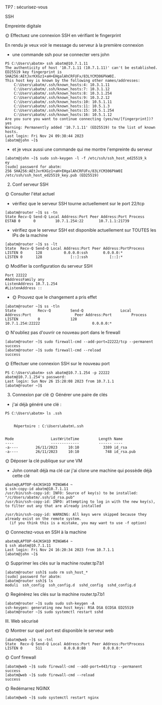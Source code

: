 TP7 : sécurisez-vous

SSH 

Empreinte digitale

🌞 Effectuez une connexion SSH en vérifiant le fingerprint

En rendu je veux voir le message du serveur à la première connexion

- une commande ssh pour se connecter vers john

``````
PS C:\Users\abatm> ssh abatm@10.7.1.11
The authenticity of host '10.7.1.11 (10.7.1.11)' can't be established.
ED25519 key fingerprint is SHA256:AEtJxrKXGz1+aH+EHgalAhCRFUFx/83LYCM306PkW0I.
This host key is known by the following other names/addresses:
    C:\Users\abatm/.ssh/known_hosts:4: 10.3.1.11
    C:\Users\abatm/.ssh/known_hosts:7: 10.3.1.12
    C:\Users\abatm/.ssh/known_hosts:8: 10.3.1.254
    C:\Users\abatm/.ssh/known_hosts:9: 10.3.2.12
    C:\Users\abatm/.ssh/known_hosts:10: 10.5.1.11
    C:\Users\abatm/.ssh/known_hosts:11: 10.5.1.3
    C:\Users\abatm/.ssh/known_hosts:15: 10.5.1.254
    C:\Users\abatm/.ssh/known_hosts:16: 10.5.1.12
Are you sure you want to continue connecting (yes/no/[fingerprint])? yes
Warning: Permanently added '10.7.1.11' (ED25519) to the list of known hosts.
Last login: Fri Nov 24 09:38:44 2023
[abatm@john ~]$
``````
- et je veux aussi une commande qui me montre l'empreinte du serveur
``````
[abatm@john ~]$ sudo ssh-keygen -l -f /etc/ssh/ssh_host_ed25519_k
ey
[sudo] password for abatm:
256 SHA256:AEtJxrKXGz1+aH+EHgalAhCRFUFx/83LYCM306PkW0I /etc/ssh/ssh_host_ed25519_key.pub (ED25519)
``````
2. Conf serveur SSH

🌞 Consulter l'état actuel

- vérifiez que le serveur SSH tourne actuellement sur le port 22/tcp
``````
[abatm@router ~]$ ss -tn
State Recv-Q Send-Q Local Address:Port Peer Address:Port Process
ESTAB 0      0         10.7.1.254:22       10.7.1.1:21739
``````
- vérifiez que le serveur SSH est disponible actuellement sur TOUTES les IPs de la machine
``````
[abatm@router ~]$ ss -lt
State  Recv-Q Send-Q Local Address:Port Peer Address:PortProcess
LISTEN 0      128          0.0.0.0:ssh       0.0.0.0:*
LISTEN 0      128             [::]:ssh          [::]:*
``````
🌞 Modifier la configuration du serveur SSH
``````
Port 22222
#AddressFamily any
ListenAddress 10.7.1.254
#ListenAddress ::
``````
- 🌞 Prouvez que le changement a pris effet
``````
[abatm@router ~]$ ss -tln
State          Recv-Q         Send-Q                 Local Address:Port                    Peer Address:Port         Process
LISTEN         0              128                       10.7.1.254:22222                        0.0.0.0:*
``````
🌞 N'oubliez pas d'ouvrir ce nouveau port dans le firewall
``````
[abatm@router ~]$ sudo firewall-cmd --add-port=22222/tcp --permanent
success
[abatm@router ~]$ sudo firewall-cmd --reload
success
``````
🌞 Effectuer une connexion SSH sur le nouveau port
``````
PS C:\Users\abatm> ssh abatm@10.7.1.254 -p 22222
abatm@10.7.1.254's password:
Last login: Sun Nov 26 15:28:08 2023 from 10.7.1.1
[abatm@router ~]$
``````
3. Connexion par clé
🌞 Générer une paire de clés

- j'ai déjà généré une clé :
``````
PS C:\Users\abatm> ls .ssh


    Répertoire : C:\Users\abatm\.ssh


Mode                 LastWriteTime         Length Name
----                 -------------         ------ ----
-a----        26/11/2023     10:10           3389 id_rsa
-a----        26/11/2023     10:10            748 id_rsa.pub
``````
🌞 Déposer la clé publique sur une VM

- John connait déjà ma clé car j'ai clone une machine qui possède déjà cette clé
``````
abatm@LAPTOP-64JKSH1D MINGW64 ~
$ ssh-copy-id abatm@10.7.1.11
/usr/bin/ssh-copy-id: INFO: Source of key(s) to be installed: "/c/Users/abatm/.ssh/id_rsa.pub"
/usr/bin/ssh-copy-id: INFO: attempting to log in with the new key(s), to filter out any that are already installed

/usr/bin/ssh-copy-id: WARNING: All keys were skipped because they already exist on the remote system.
  (if you think this is a mistake, you may want to use -f option)
``````
🌞 Connectez-vous en SSH à la machine
``````
abatm@LAPTOP-64JKSH1D MINGW64 ~
$ ssh abatm@10.7.1.11
Last login: Fri Nov 24 16:20:34 2023 from 10.7.1.1
[abatm@john ~]$
```````
🌞 Supprimer les clés sur la machine router.tp7.b1
``````
[abatm@router ssh]$ sudo rm ssh_host_*
[sudo] password for abatm:
[abatm@router ssh]$ ls
moduli  ssh_config  ssh_config.d  sshd_config  sshd_config.d
``````
🌞 Regénérez les clés sur la machine router.tp7.b1
``````
[abatm@router ~]$ sudo sudo ssh-keygen -A
ssh-keygen: generating new host keys: RSA DSA ECDSA ED25519
[abatm@router ~]$ sudo systemctl restart sshd
``````
III. Web sécurisé

🌞 Montrer sur quel port est disponible le serveur web
``````
[abatm@web ~]$ ss -tnl
State  Recv-Q Send-Q Local Address:Port Peer Address:PortProcess
LISTEN 0      511          0.0.0.0:80        0.0.0.0:*
``````
🌞 Conf firewall
``````
[abatm@web ~]$ sudo firewall-cmd --add-port=443/tcp --permanent
success
[abatm@web ~]$ sudo firewall-cmd --reload
success
``````
🌞 Redémarrez NGINX
``````
[abatm@web ~]$ sudo systemctl restart nginx
``````